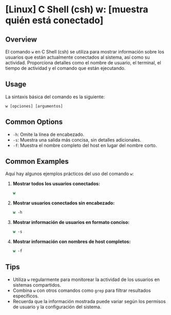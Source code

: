 # [Linux] C Shell (csh) w: [muestra quién está conectado]

## Overview
El comando `w` en C Shell (csh) se utiliza para mostrar información sobre los usuarios que están actualmente conectados al sistema, así como su actividad. Proporciona detalles como el nombre de usuario, el terminal, el tiempo de actividad y el comando que están ejecutando.

## Usage
La sintaxis básica del comando es la siguiente:

```
w [opciones] [argumentos]
```

## Common Options
- `-h`: Omite la línea de encabezado.
- `-s`: Muestra una salida más concisa, sin detalles adicionales.
- `-f`: Muestra el nombre completo del host en lugar del nombre corto.

## Common Examples
Aquí hay algunos ejemplos prácticos del uso del comando `w`:

1. **Mostrar todos los usuarios conectados:**
   ```csh
   w
   ```

2. **Mostrar usuarios conectados sin encabezado:**
   ```csh
   w -h
   ```

3. **Mostrar información de usuarios en formato conciso:**
   ```csh
   w -s
   ```

4. **Mostrar información con nombres de host completos:**
   ```csh
   w -f
   ```

## Tips
- Utiliza `w` regularmente para monitorear la actividad de los usuarios en sistemas compartidos.
- Combina `w` con otros comandos como `grep` para filtrar resultados específicos.
- Recuerda que la información mostrada puede variar según los permisos de usuario y la configuración del sistema.
